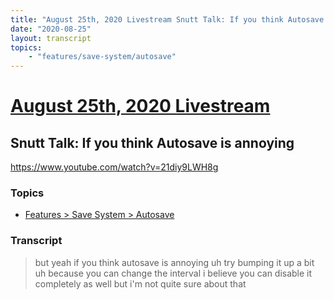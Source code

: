 ```yaml
---
title: "August 25th, 2020 Livestream Snutt Talk: If you think Autosave is annoying"
date: "2020-08-25"
layout: transcript
topics:
    - "features/save-system/autosave"
---
```

# [August 25th, 2020 Livestream](../2020-08-25.md)
## Snutt Talk: If you think Autosave is annoying
https://www.youtube.com/watch?v=21diy9LWH8g

### Topics
* [Features > Save System > Autosave](../topics/features/save-system/autosave.md)

### Transcript

> but yeah if you think autosave is annoying uh try bumping it up a bit uh because you can change the interval i believe you can disable it completely as well but i'm not quite sure about that

